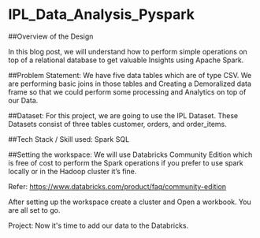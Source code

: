 # IPL_Data_Analysis_Pyspark

##Overview of the Design

In this blog post, we will understand how to perform simple operations on top of a relational database to get valuable Insights using Apache Spark.

##Problem Statement:
We have five data tables which are of type CSV. We are performing basic joins in those tables and Creating a Demoralized data frame so that we could perform some processing and Analytics on top of our Data.

##Dataset:
For this project, we are going to use the IPL Dataset. These Datasets consist of three tables customer, orders, and order_items.

##Tech Stack / Skill used:
Spark
SQL

##Setting the workspace:
We will use Databricks Community Edition which is free of cost to perform the Spark operations if you prefer to use spark locally or in the Hadoop cluster it’s fine.

Refer: https://www.databricks.com/product/faq/community-edition

After setting up the workspace create a cluster and Open a workbook. You are all set to go.

Project:
Now it's time to add our data to the Databricks.
